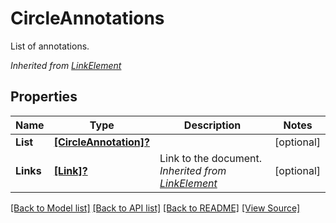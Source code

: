 # CircleAnnotations
List of annotations.

*Inherited from [LinkElement](LinkElement.md)*
## Properties
Name | Type | Description | Notes
------------ | ------------- | ------------- | -------------
**List** | [**[CircleAnnotation]?**](CircleAnnotation.md) |  | [optional]
**Links** | [**[Link]?**](Link.md) | Link to the document.<br />*Inherited from [LinkElement](LinkElement.md)* | [optional]

[[Back to Model list]](../README.md#documentation-for-models) [[Back to API list]](../README.md#documentation-for-api-endpoints) [[Back to README]](../README.md) [[View Source]](../AsposePdfCloud/Models/CircleAnnotations.swift)

